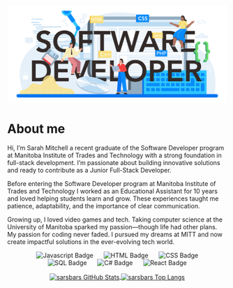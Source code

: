 ![My GitHub 1 Image](./software_text_1.jpg)

# About me

Hi, I’m Sarah Mitchell a recent graduate of the Software Developer program at Manitoba Institute of Trades and Technology with a strong foundation in full-stack development. I’m passionate about building innovative solutions and ready to contribute as a Junior Full-Stack Developer.

Before entering the Software Developer program at Manitoba Institute of Trades and Technology I worked as an Educational Assistant for 10 years and loved helping students learn and grow. These experiences taught me patience, adaptability, and the importance of clear communication.

Growing up, I loved video games and tech. Taking computer science at the University of Manitoba sparked my passion—though life had other plans. My passion for coding never faded. I pursued my dreams at MITT and now create impactful solutions in the ever-evolving tech world.

<p align="center">
  <img src="https://img.shields.io/badge/Javascript-6bda6b" alt="Javascript Badge" style="margin: 0 10px;">
  <img src="https://img.shields.io/badge/HTML-42a87b" alt="HTML Badge" style="margin: 0 10px;">
  <img src="https://img.shields.io/badge/CSS-f9e181" alt="CSS Badge" style="margin: 0 10px;">
  <img src="https://img.shields.io/badge/SQL-f1bb17" alt="SQL Badge" style="margin: 0 10px;">
  <img src="https://img.shields.io/badge/C%23-30c6fd" alt="C# Badge" style="margin: 0 10px;">
  <img src="https://img.shields.io/badge/React-098cfb" alt="React Badge" style="margin: 0 10px;">
</p>

<p align="center">
  <a href="https://github.com/sarsbars/github-readme-stats">
    <img align="center" src="https://github-readme-stats.vercel.app/api?username=sarsbars&show_icons=true&theme=radical" alt="sarsbars GitHub Stats" />
  </a>
  <a href="https://github.com/sarsbars/github-readme-stats">
    <img align="center" src="https://github-readme-stats.vercel.app/api/top-langs/?username=sarsbars&layout=compact&theme=radical" alt="sarsbars Top Langs" />
  </a>
</p>
